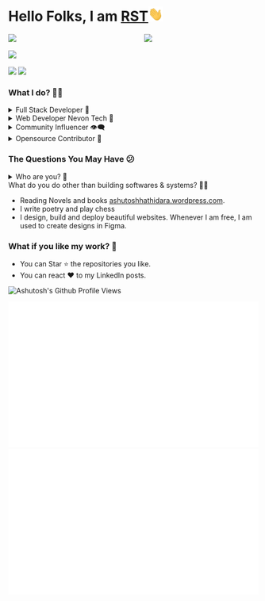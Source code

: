

<h1>Hello Folks, I am <a href="https://ashutoshhathidara.com/">RST</a><img src="https://raw.githubusercontent.com/ABSphreak/ABSphreak/master/gifs/Hi.gif" width="30px"></h1>
<img align='right' src="https://github.com/ashutosh1919/ashutosh1919/blob/master/dev-jane-021.jpg" width="230" />

<a href="https://www.linkedin.com/in/rst-tiwari-77a7a1212/"><img src="https://github.com/ashutosh1919/ashutosh1919/blob/master/logos/linkedin.png" width="40" /></a>


<a href="https://github.com/RstTiwari"><img src="https://github.com/ashutosh1919/ashutosh1919/blob/master/logos/github-logo.png" width="40" /></a>

<a href="mailto:rstiwari17.com"><img src="https://github.com/ashutosh1919/ashutosh1919/blob/master/logos/google-plus.png" width="40" /></a>
<a href="https://twitter.com/Rst1705"><img src="https://github.com/ashutosh1919/ashutosh1919/blob/master/logos/twitter.png" width="40" /></a>


<h3>What I do? 👨‍💻</h3>

<details>
<summary>Full Stack Developer 🍥</summary>
  <ul>
    <li><a href="hhttps://hardwarevale.com/">HardwareVale.com</a></li>
    <li><a href="https://amzon-clone-97535.web.app/">Amzonclone</a></li>
    <li><a href="https://rst17.vercel.app/">Personal Porfolio</a></li>
    <li>Many more on and out of Github...</li>
    
    
  </ul>
</details>
<details>
  <summary> Web Developer  <a >Nevon Tech</a> 🤖</summary>
  <ul>
    <li>Created, Developed scalable static website using ReactJs , Bootstrap Html and CSS. Develop new user-facing features</li>
    <li>Developed reusable code and libraries for future use Ensure the technical feasibility of UI/UX designs Optimize application.</li>
    <li>Assured maximum speed and scalability ,user input is validated before submitting to back-end Collaborate</li>
    <li>Collaborated with other team members and stakeholders Troubleshoot, debug and upgrade existing systems.</li>
    <li>Translated customer requirements into Technical solution. Deploy programs and evaluate user feedback. Intergrating Multiple web pages with Maximum performance.</li>
  </ul>
</details>
<details>
<summary>Community Influencer 👁️‍🗨️</summary>
<ul>
  
  <li>Join Me on LinkedIn to see my daily posts.</li>
</ul>
</details>
<details>
<summary>Opensource Contributor 📝</summary>
  <ul>
    <li>I belive in learning and contrbuting.</a>.</li>
    
  </ul>
</details>

<h3>The Questions You May Have 😕</h3>
<details>
  <summary>Who are you? 👨</summary>
  <pre>
  A passionate individual who always thrive to work on end to end products which develop sustainable and scalable social and
  technical systems to create impact.<br>
  My name describes my qualities,
  R: Reliable ,
  O: Optimistic
  H: Hard working
  i: Innovative
  T: Trustworthy
 
  </pre>
</details>

<summary>What do you do other than building softwares & systems? 💁‍♂️</summary>
  <ul>
    <li>Reading Novels and books <a href="https://ashutoshhathidara.wordpress.com">ashutoshhathidara.wordpress.com</a>.</li>
    <li>I write poetry and play chess </li>
    <li>I design, build and deploy beautiful websites. Whenever I am free, I am used to create designs in Figma.</li>
  </ul>
</details>

<h3>What if you like my work? 🤩</h3>
<ul>
  
  <li>You can Star ⭐ the repositories you like.</li>
  <li>You can react ❤️ to my LinkedIn posts.</li>
</ul>

![Ashutosh's Github Profile Views](https://komarev.com/ghpvc/?username=ashutosh1919&color=blueviolet)  


<a href="https://github.com/jstrieb/github-stats">

![](https://github.com/ashutosh1919/ashutosh1919/blob/master/generated/overview.svg)
![](https://github.com/ashutosh1919/ashutosh1919/blob/master/generated/languages.svg)

</a>
<!-- [![Ashutosh's Github Stats](https://github-readme-stats.vercel.app/api?username=ashutosh1919&show_icons=true&count_private=true)](https://github.com/ashutosh1919/github-readme-stats)   -->
